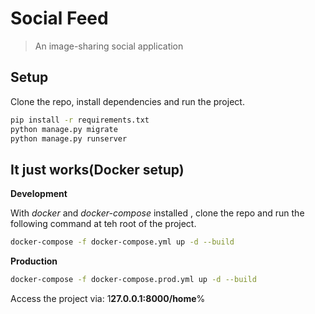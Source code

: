 # Social Feed

> An image-sharing social application


## Setup
Clone the repo, install dependencies and run the project.

```bash
pip install -r requirements.txt
python manage.py migrate
python manage.py runserver
```


## It just works(Docker setup)

**Development**

With *docker* and *docker-compose* installed , clone the repo and run the following command at teh root of the project.
```bash
docker-compose -f docker-compose.yml up -d --build

```

**Production**

```bash
docker-compose -f docker-compose.prod.yml up -d --build

```

Access the project via: 1**27.0.0.1:8000/home**%  